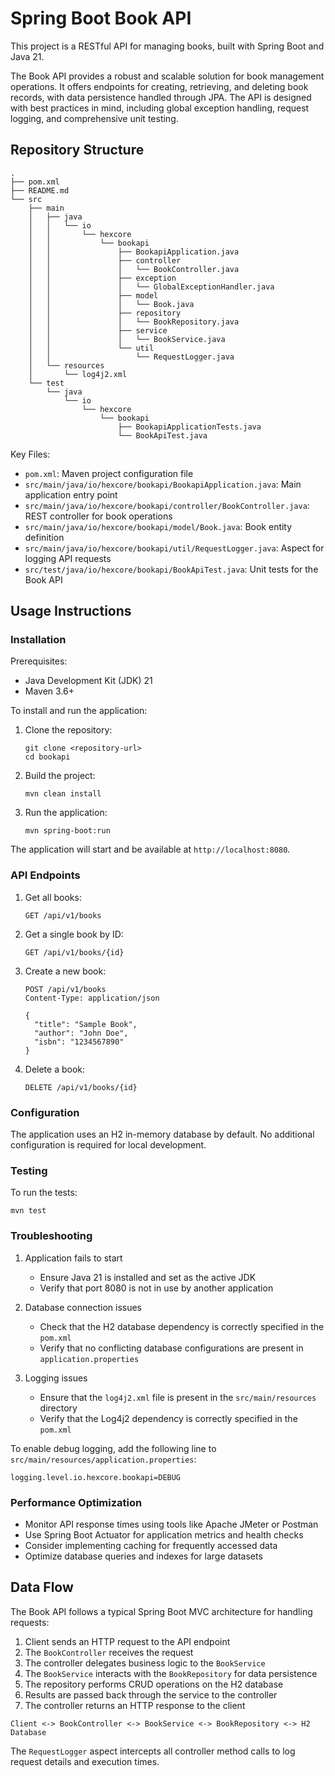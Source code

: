 # Spring Boot Book API

This project is a RESTful API for managing books, built with Spring Boot and Java 21.

The Book API provides a robust and scalable solution for book management operations.
It offers endpoints for creating, retrieving, and deleting book records, with data persistence handled through JPA.
The API is designed with best practices in mind, including global exception handling, request logging, and comprehensive unit testing.

## Repository Structure

```
.
├── pom.xml
├── README.md
└── src
    ├── main
    │   ├── java
    │   │   └── io
    │   │       └── hexcore
    │   │           └── bookapi
    │   │               ├── BookapiApplication.java
    │   │               ├── controller
    │   │               │   └── BookController.java
    │   │               ├── exception
    │   │               │   └── GlobalExceptionHandler.java
    │   │               ├── model
    │   │               │   └── Book.java
    │   │               ├── repository
    │   │               │   └── BookRepository.java
    │   │               ├── service
    │   │               │   └── BookService.java
    │   │               └── util
    │   │                   └── RequestLogger.java
    │   └── resources
    │       └── log4j2.xml
    └── test
        └── java
            └── io
                └── hexcore
                    └── bookapi
                        ├── BookapiApplicationTests.java
                        └── BookApiTest.java
```

Key Files:
- `pom.xml`: Maven project configuration file
- `src/main/java/io/hexcore/bookapi/BookapiApplication.java`: Main application entry point
- `src/main/java/io/hexcore/bookapi/controller/BookController.java`: REST controller for book operations
- `src/main/java/io/hexcore/bookapi/model/Book.java`: Book entity definition
- `src/main/java/io/hexcore/bookapi/util/RequestLogger.java`: Aspect for logging API requests
- `src/test/java/io/hexcore/bookapi/BookApiTest.java`: Unit tests for the Book API

## Usage Instructions

### Installation

Prerequisites:
- Java Development Kit (JDK) 21
- Maven 3.6+

To install and run the application:

1. Clone the repository:
   ```
   git clone <repository-url>
   cd bookapi
   ```

2. Build the project:
   ```
   mvn clean install
   ```

3. Run the application:
   ```
   mvn spring-boot:run
   ```

The application will start and be available at `http://localhost:8080`.

### API Endpoints

1. Get all books:
   ```
   GET /api/v1/books
   ```

2. Get a single book by ID:
   ```
   GET /api/v1/books/{id}
   ```

3. Create a new book:
   ```
   POST /api/v1/books
   Content-Type: application/json

   {
     "title": "Sample Book",
     "author": "John Doe",
     "isbn": "1234567890"
   }
   ```

4. Delete a book:
   ```
   DELETE /api/v1/books/{id}
   ```

### Configuration

The application uses an H2 in-memory database by default. No additional configuration is required for local development.

### Testing

To run the tests:

```
mvn test
```

### Troubleshooting

1. Application fails to start
   - Ensure Java 21 is installed and set as the active JDK
   - Verify that port 8080 is not in use by another application

2. Database connection issues
   - Check that the H2 database dependency is correctly specified in the `pom.xml`
   - Verify that no conflicting database configurations are present in `application.properties`

3. Logging issues
   - Ensure that the `log4j2.xml` file is present in the `src/main/resources` directory
   - Verify that the Log4j2 dependency is correctly specified in the `pom.xml`

To enable debug logging, add the following line to `src/main/resources/application.properties`:

```
logging.level.io.hexcore.bookapi=DEBUG
```

### Performance Optimization

- Monitor API response times using tools like Apache JMeter or Postman
- Use Spring Boot Actuator for application metrics and health checks
- Consider implementing caching for frequently accessed data
- Optimize database queries and indexes for large datasets

## Data Flow

The Book API follows a typical Spring Boot MVC architecture for handling requests:

1. Client sends an HTTP request to the API endpoint
2. The `BookController` receives the request
3. The controller delegates business logic to the `BookService`
4. The `BookService` interacts with the `BookRepository` for data persistence
5. The repository performs CRUD operations on the H2 database
6. Results are passed back through the service to the controller
7. The controller returns an HTTP response to the client

```
Client <-> BookController <-> BookService <-> BookRepository <-> H2 Database
```

The `RequestLogger` aspect intercepts all controller method calls to log request details and execution times.